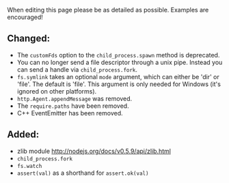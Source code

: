When editing this page please be as detailed as possible. Examples are encouraged!

## Changed:

 * The `customFds` option to the `child_process.spawn` method is deprecated. 
 * You can no longer send a file descriptor through a unix pipe. Instead you can send a handle via `child_process.fork`.
 * `fs.symlink` takes an optional `mode` argument, which can either be 'dir' or 'file'.  The default is 'file'.  This argument is only needed for Windows (it's ignored on other platforms).
 * `http.Agent.appendMessage` was removed.
 * The `require.paths` have been removed.
 * C++ EventEmitter has been removed.

## Added:

 * zlib module http://nodejs.org/docs/v0.5.9/api/zlib.html
 * `child_process.fork`
 * `fs.watch`
 * `assert(val)` as a shorthand for `assert.ok(val)`